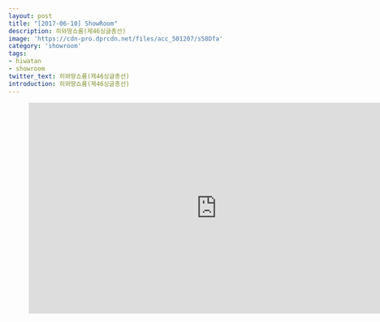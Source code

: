 ```yaml
---
layout: post
title: "[2017-06-10] ShowRoom"
description: 히와땅쇼룸(제46싱글총선)
image: 'https://cdn-pro.dprcdn.net/files/acc_501207/s58Dfa'
category: 'showroom'
tags:
- hiwatan
- showroom
twitter_text: 히와땅쇼룸(제46싱글총선)
introduction: 히와땅쇼룸(제46싱글총선)
---
```

<figure class="video_container">
<iframe width="740" height="416" src="https://serviceapi.nmv.naver.com/flash/convertIframeTag.nhn?vid=8223EC71D6E47124B5455D241B37B14007B5&outKey=V126ba81a0e89a344c961c44635d73c1a1377ff8d54036ce96aadc44635d73c1a1377" frameborder="no" scrolling="no" webkitallowfullscreen mozallowfullscreen allowfullscreen></iframe>
</figure>
